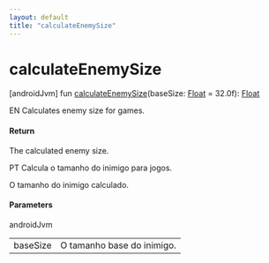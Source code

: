 ```yaml
---
layout: default
title: "calculateEnemySize"
---
```


# calculateEnemySize

[androidJvm]
fun [calculateEnemySize](calculate-enemy-size.md)(baseSize: [Float](https://kotlinlang.org/api/core/kotlin-stdlib/kotlin/-float/index.html) = 32.0f): [Float](https://kotlinlang.org/api/core/kotlin-stdlib/kotlin/-float/index.html)

EN Calculates enemy size for games.

#### Return

The calculated enemy size.

PT Calcula o tamanho do inimigo para jogos.

O tamanho do inimigo calculado.

#### Parameters

androidJvm

| | |
|---|---|
| baseSize | O tamanho base do inimigo. |